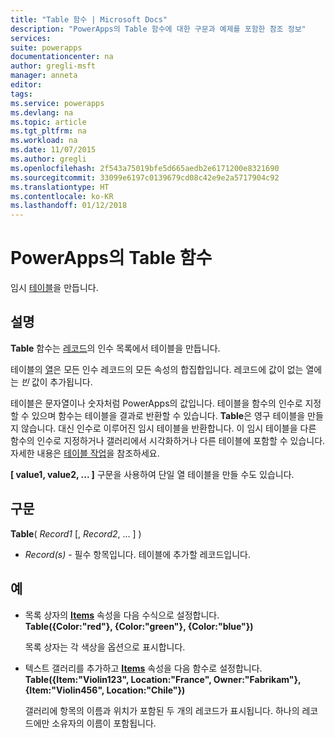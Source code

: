 ```yaml
---
title: "Table 함수 | Microsoft Docs"
description: "PowerApps의 Table 함수에 대한 구문과 예제를 포함한 참조 정보"
services: 
suite: powerapps
documentationcenter: na
author: gregli-msft
manager: anneta
editor: 
tags: 
ms.service: powerapps
ms.devlang: na
ms.topic: article
ms.tgt_pltfrm: na
ms.workload: na
ms.date: 11/07/2015
ms.author: gregli
ms.openlocfilehash: 2f543a75019bfe5d665aedb2e6171200e8321690
ms.sourcegitcommit: 33099e6197c0139679cd08c42e9e2a5717904c92
ms.translationtype: HT
ms.contentlocale: ko-KR
ms.lasthandoff: 01/12/2018
---
```

# <a name="table-function-in-powerapps"></a>PowerApps의 Table 함수
임시 [테이블](../working-with-tables.md)을 만듭니다.

## <a name="description"></a>설명
**Table** 함수는 [레코드](../working-with-tables.md#records)의 인수 목록에서 테이블을 만듭니다.

테이블의 [열](../working-with-tables.md#columns)은 모든 인수 레코드의 모든 속성의 합집합입니다. 레코드에 값이 없는 열에는 *빈* 값이 추가됩니다.

테이블은 문자열이나 숫자처럼 PowerApps의 값입니다. 테이블을 함수의 인수로 지정할 수 있으며 함수는 테이블을 결과로 반환할 수 있습니다. **Table**은 영구 테이블을 만들지 않습니다. 대신 인수로 이루어진 임시 테이블을 반환합니다.  이 임시 테이블을 다른 함수의 인수로 지정하거나 갤러리에서 시각화하거나 다른 테이블에 포함할 수 있습니다.  자세한 내용은 [테이블 작업](../working-with-tables.md)을 참조하세요.

**[ value1, value2, ... ]** 구문을 사용하여 단일 열 테이블을 만들 수도 있습니다.

## <a name="syntax"></a>구문
**Table**( *Record1* [, *Record2*, ... ] )

* *Record(s)* - 필수 항목입니다. 테이블에 추가할 레코드입니다.

## <a name="examples"></a>예
* 목록 상자의 **[Items](../controls/properties-core.md)** 속성을 다음 수식으로 설정합니다.
  <br>**Table({Color:"red"}, {Color:"green"}, {Color:"blue"})**
  
    목록 상자는 각 색상을 옵션으로 표시합니다.
* 텍스트 갤러리를 추가하고 **[Items](../controls/properties-core.md)** 속성을 다음 함수로 설정합니다.<br>
  **Table({Item:"Violin123", Location:"France", Owner:"Fabrikam"}, {Item:"Violin456", Location:"Chile"})**
  
    갤러리에 항목의 이름과 위치가 포함된 두 개의 레코드가 표시됩니다. 하나의 레코드에만 소유자의 이름이 포함됩니다.

